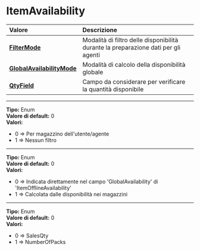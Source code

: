 # ItemAvailability

| Valore| Descrizione |
| :--- | :--- |
| [**FilterMode**](itemavailability.md#filtermode) | Modalità di filtro delle disponibilità durante la preparazione dati per gli agenti |
| [**GlobalAvailabilityMode**](itemavailability.md#globalavailabilitymode) | Modalità di calcolo della disponibilità globale |
| [**QtyField**](itemavailability.md#qtyfield) | Campo da considerare per verificare la quantità disponibile |

-----
**Tipo:** Enum	 
**Valore di default:** 0	 
**Valori:**

* 0 => Per magazzino dell'utente/agente
* 1 => Nessun filtro

-----
**Tipo:** Enum	 
**Valore di default:** 0	 
**Valori:**

* 0 => Indicata direttamente nel campo 'GlobalAvailability' di 'ItemOfflineAvailability'
* 1 => Calcolata dalle disponibilità nei magazzini

-----
**Tipo:** Enum	 
**Valore di default:** 0	 
**Valori:**

* 0 => SalesQty
* 1 => NumberOfPacks

